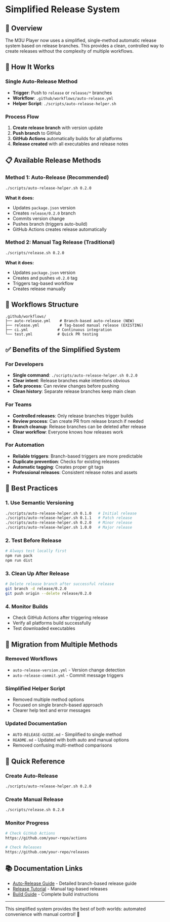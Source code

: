 # Simplified Release System

## 🎯 Overview

The M3U Player now uses a simplified, single-method automatic release system based on release branches. This provides a clean, controlled way to create releases without the complexity of multiple workflows.

## 🚀 How It Works

### Single Auto-Release Method
- **Trigger**: Push to `release` or `release/*` branches
- **Workflow**: `.github/workflows/auto-release.yml`
- **Helper Script**: `./scripts/auto-release-helper.sh`

### Process Flow
1. **Create release branch** with version update
2. **Push branch** to GitHub
3. **GitHub Actions** automatically builds for all platforms
4. **Release created** with all executables and release notes

## 📋 Available Release Methods

### Method 1: Auto-Release (Recommended)
```bash
./scripts/auto-release-helper.sh 0.2.0
```

**What it does:**
- Updates `package.json` version
- Creates `release/0.2.0` branch
- Commits version change
- Pushes branch (triggers auto-build)
- GitHub Actions creates release automatically

### Method 2: Manual Tag Release (Traditional)
```bash
./scripts/release.sh 0.2.0
```

**What it does:**
- Updates `package.json` version
- Creates and pushes `v0.2.0` tag
- Triggers tag-based workflow
- Creates release manually

## 🔧 Workflows Structure

```
.github/workflows/
├── auto-release.yml    # Branch-based auto-release (NEW)
├── release.yml         # Tag-based manual release (EXISTING)
├── ci.yml             # Continuous integration
└── test.yml           # Quick PR testing
```

## ✅ Benefits of the Simplified System

### For Developers
- **Single command**: `./scripts/auto-release-helper.sh 0.2.0`
- **Clear intent**: Release branches make intentions obvious
- **Safe process**: Can review changes before pushing
- **Clean history**: Separate release branches keep main clean

### For Teams
- **Controlled releases**: Only release branches trigger builds
- **Review process**: Can create PR from release branch if needed
- **Branch cleanup**: Release branches can be deleted after release
- **Clear workflow**: Everyone knows how releases work

### For Automation
- **Reliable triggers**: Branch-based triggers are more predictable
- **Duplicate prevention**: Checks for existing releases
- **Automatic tagging**: Creates proper git tags
- **Professional releases**: Consistent release notes and assets

## 🎯 Best Practices

### 1. Use Semantic Versioning
```bash
./scripts/auto-release-helper.sh 0.1.0   # Initial release
./scripts/auto-release-helper.sh 0.1.1   # Patch release
./scripts/auto-release-helper.sh 0.2.0   # Minor release
./scripts/auto-release-helper.sh 1.0.0   # Major release
```

### 2. Test Before Release
```bash
# Always test locally first
npm run pack
npm run dist
```

### 3. Clean Up After Release
```bash
# Delete release branch after successful release
git branch -d release/0.2.0
git push origin --delete release/0.2.0
```

### 4. Monitor Builds
- Check GitHub Actions after triggering release
- Verify all platforms build successfully
- Test downloaded executables

## 🔄 Migration from Multiple Methods

### Removed Workflows
- `auto-release-version.yml` - Version change detection
- `auto-release-commit.yml` - Commit message triggers

### Simplified Helper Script
- Removed multiple method options
- Focused on single branch-based approach
- Clearer help text and error messages

### Updated Documentation
- `AUTO-RELEASE-GUIDE.md` - Simplified to single method
- `README.md` - Updated with both auto and manual options
- Removed confusing multi-method comparisons

## 🚀 Quick Reference

### Create Auto-Release
```bash
./scripts/auto-release-helper.sh 0.2.0
```

### Create Manual Release
```bash
./scripts/release.sh 0.2.0
```

### Monitor Progress
```bash
# Check GitHub Actions
https://github.com/your-repo/actions

# Check Releases
https://github.com/your-repo/releases
```

## 📚 Documentation Links

- [Auto-Release Guide](AUTO-RELEASE-GUIDE.md) - Detailed branch-based release guide
- [Release Tutorial](RELEASE-TUTORIAL.md) - Manual tag-based releases
- [Build Guide](../development/BUILD-GUIDE.md) - Complete build instructions

---

This simplified system provides the best of both worlds: automated convenience with manual control! 🎉